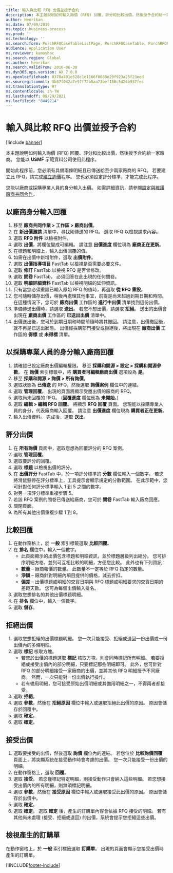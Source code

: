 ```yaml
---
title: 輸入與比較 RFQ 出價並授予合約
description: 本主題說明如何輸入詢價 (RFQ) 回覆、評分和比較出價，然後授予合約給一家廠商。
author: Henrikan
ms.date: 07/09/2019
ms.topic: business-process
ms.prod: ''
ms.technology: ''
ms.search.form: PurchRFQCaseTableListPage, PurchRFQCaseTable, PurchRFQReplyTable, PurchRFQCompare, PurchRFQEditLines, PurchRFQEditLinesParameters, PurchTable, PurchTablePart, PurchRFQCompareLinePrices, PurchRFQCompareRFQ
audience: Application User
ms.reviewer: kamaybac
ms.search.region: Global
ms.author: henrikan
ms.search.validFrom: 2016-06-30
ms.dyn365.ops.version: AX 7.0.0
ms.openlocfilehash: 8378a491e528c1e1166f0688e29f923a25f23eed
ms.sourcegitcommit: 3b87f042a7e97f72b5aa73bef186c5426b937fec
ms.translationtype: HT
ms.contentlocale: zh-TW
ms.lasthandoff: 09/29/2021
ms.locfileid: "8449214"
---
```

# <a name="enter-and-compare-rfq-bids-and-award-contracts"></a>輸入與比較 RFQ 出價並授予合約

[!include [banner](../../includes/banner.md)]

本主題說明如何輸入詢價 (RFQ) 回覆、評分和比較出價，然後授予合約給一家廠商。 您能以 **USMF** 示範資料公司使用此程序。

開始此程序前，您必須有具備兩條明細且已傳送給至少兩家廠商的 RFQ。 若要建立此 RFQ，請完成[建立詢價](create-request-quotation.md)程序。 您也必須設定評分標準，才能完成此程序。

您能以廠商或採購專業人員的身分輸入出價。 如需詳細資訊，請參閱[設定與維護廠商共同合作](../set-up-maintain-vendor-collaboration.md)。

## <a name="enter-a-reply-as-a-vendor"></a>以廠商身分輸入回覆

1. 移至 **廠商共同作業 \> 工作區 \> 廠商出價**。
2. 在 **新出價邀請** 清單中，尋找剛傳送的 RFQ。 選取 RFQ 以檢視請求內容。
3. 選取 **RFQ 附件** 以檢視附件。
4. 選取 **出價**，將欄位變成可編輯。 請注意 **出價進度** 欄位現為 **廠商正在更新**。
5. 在標題和明細上，輸入出價回覆的值。
6. 如需在出價中新增附件，選取 **出價附件**。
7. 選取 **出價指導項目** FastTab 以檢視是否需要必要文件。
8. 選取 **修訂** FastTab 以檢視 RFQ 是否曾修改。
9. 選取 **問卷** FastTab。 必須回答在此出現的任何問卷。
10. 選取 **明細詳細資料** FastTab 以檢視明細的延伸資訊。
11. 只有當您必須重設已輸入原始 RFQ 的值時，再選取 **從 RFQ 重設**。
12. 您可隨時儲存出價，稍後再處理其他事宜，前提是尚未超過到期日期和時間。 在這種情況下，您可於 **廠商出價** 工作區的 **進行中出價** 清單找到這份出價。
13. 準備傳送出價時，請選取 **送出**。 若您不想出價，請選取 **拒絕**。 送出的出價會出現在 **廠商出價** 工作區的 **已送出出價** 清單中。  
14. 出價送出後，您可於到期日期和時間前隨時將其撤回。 請注意，出價撤回後，就不再是已送出狀態。 出價經採購部門接受或拒絕後，將出現在 **廠商出價** 工作區的 **得標** 或 **未得標** 清單。  

## <a name="enter-a-reply-from-a-vendor-as-a-procurement-professional"></a>以採購專業人員的身分輸入廠商回覆

1. 請確認已設定廠商出價編輯權限。 移至 **採購和開源 \> 設定 \> 採購和開源參數**。 在 **詢價** 索引標籤中，將 **購買者可編輯廠商出價** 選項設為 **是**。
2. 移至 **採購和開源 \> 詢價 \> 所有詢價**。
3. 選取狀態為 **已傳送** 的 RFQ，然後選取 **詢價案例** 欄位中的連結。
4. 選取 **管理回覆**。 出現的頁面將顯示受邀出價的廠商的 RFQ。
5. 選取尚未回覆的 RFQ。 (**回覆進度** 欄位應為 **未開始**。)
6. 選取 **編輯 \> 編輯 RFQ 回覆**。 將顯示 **RFQ 回覆** 頁面。 您現能以採購專業人員的身分，代表廠商輸入回覆。 請注意 **出價進度** 欄位現為 **購買者正在更新**。  
7. 輸入出價資料。 完成後，選取 **送出**。

## <a name="score-the-bids"></a>評分出價

1. 在 **所有詢價** 頁面中，選取您想為回覆評分的 RFQ 案例。
2. 選取 **管理回覆**。
3. 選取要評分的回覆。
4. 選取 **標題** 以檢視出價的評分。
5. 在 **出價評分** FastTab 中，於一項評分標準的 **分數** 欄位輸入一個數字。 若您將滑鼠懸停在評分標準上，工具提示會顯示規定的分數範圍。 在此示範中，您可針對任何評分標準輸入 1 到 5 之間的數字。  
6. 對另一項評分標準重複步驟 5。
7. 若該 RFQ 案例的問卷已傳送給廠商，您可於 **問卷** FastTab 輸入廠商回應。
8. 關閉頁面。
9. 為所有其他出價重複步驟 1 到 8。

## <a name="compare-the-replies"></a>比較回覆

1. 在動作窗格上，於 **一般** 索引標籤選取 **比較回覆**。
2. 在 **排名** 欄位中，輸入一個數字。  
    - 此頁面顯示的出價包含標題和明細資訊，並於標題層級列出總分。 您可排序明細方格，並列可互相比較的明細，方便您比較。 此外也有下列資訊：
    - **數量** – 廠商報價的數量。 此數量不一定等於 RFQ 指定的數量。
    - **淨額** – 廠商針對明細內項目提供的價格，減去折扣。
    - **偏差** – 出價標題或明細的交貨日期與 RFQ 標題或明細要求的交貨日期的差距天數。 您可為每個出價輸入排名。  
3. 選取您想排名的其他出價標題明細。
4. 在 **排名** 欄位中，輸入一個數字。
5. 選取 **儲存**。

## <a name="reject-a-bid"></a>拒絕出價

1. 選取您想拒絕的出價標題明細。 您一次只能接受、拒絕或退回一份出價或一份出價內的多條明細。
2. 選取 **標記** 核取方塊。  
    - 若您於出價的標題選取 **標記** 核取方塊，則會同時標記所有明細。 若要拒絕或接受出價內的部分明細，只要標記那些明細即可。 此外，您可針對 RFQ 的部分明細接受一家廠商的出價，並將其他 RFQ 明細授予不同廠商。 然而，一次只能對一份出價執行操作。  
    - 若有備用明細，您可接受原始出價明細或其備用明細之一，不得兩者都接受。  
3. 選取 **拒絕**。
4. 選取 **參數**，然後在 **拒絕原因** 欄位中輸入或選取拒絕此出價的原因。 原因會儲存於回覆中。  
5. 選取 **確定**。
6. 選取 **確定**。

## <a name="accept-a-bid"></a>接受出價

1. 選取要接受的出價，然後選取 **詢價** 欄位內的連結。 若您位於 **比較詢價回覆** 頁面上，將突顯系統在接受動作時會考慮的出價。 您一次只能接受一份出價的明細。  
2. 在動作窗格上，選取 **回覆**。
3. 選取 **接受**。 若您僅標記特定明細，則接受動作只會納入這些明細。 若您想接受出價內的所有明細，則無須標記明細。  
4. 選取 **參數**，然後在 **接受原因** 欄位中輸入或選取接受此出價的原因。 原因會儲存於出價中。  
5. 選取 **確定**。
6. 選取 **確定**。 選取 **確定** 後，產生的訂購單內容會依據 RFQ 接受的明細。 若有其他尚未處理 (接受、拒絕或退回) 的出價，系統會提示您拒絕這些出價。  

## <a name="view-the-purchase-order-that-is-generated"></a>檢視產生的訂購單

在動作窗格上，於 **一般** 索引標籤選取 **訂購單**。 出現的頁面會顯示您接受出價時產生的訂購單。


[!INCLUDE[footer-include](../../../includes/footer-banner.md)]